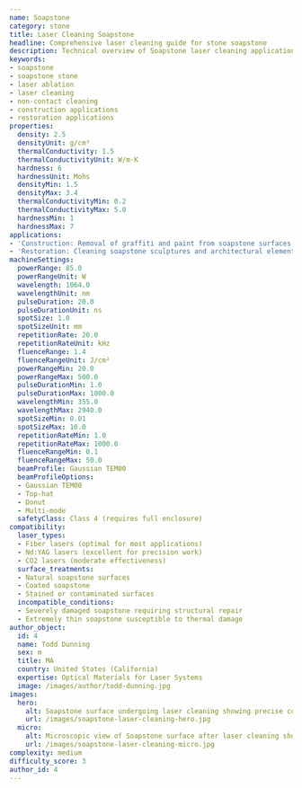 ```yaml
---
name: Soapstone
category: stone
title: Laser Cleaning Soapstone
headline: Comprehensive laser cleaning guide for stone soapstone
description: Technical overview of Soapstone laser cleaning applications and parameters
keywords:
- soapstone
- soapstone stone
- laser ablation
- laser cleaning
- non-contact cleaning
- construction applications
- restoration applications
properties:
  density: 2.5
  densityUnit: g/cm³
  thermalConductivity: 1.5
  thermalConductivityUnit: W/m·K
  hardness: 6
  hardnessUnit: Mohs
  densityMin: 1.5
  densityMax: 3.4
  thermalConductivityMin: 0.2
  thermalConductivityMax: 5.0
  hardnessMin: 1
  hardnessMax: 7
applications:
- 'Construction: Removal of graffiti and paint from soapstone surfaces'
- 'Restoration: Cleaning soapstone sculptures and architectural elements'
machineSettings:
  powerRange: 85.0
  powerRangeUnit: W
  wavelength: 1064.0
  wavelengthUnit: nm
  pulseDuration: 20.0
  pulseDurationUnit: ns
  spotSize: 1.0
  spotSizeUnit: mm
  repetitionRate: 20.0
  repetitionRateUnit: kHz
  fluenceRange: 1.4
  fluenceRangeUnit: J/cm²
  powerRangeMin: 20.0
  powerRangeMax: 500.0
  pulseDurationMin: 1.0
  pulseDurationMax: 1000.0
  wavelengthMin: 355.0
  wavelengthMax: 2940.0
  spotSizeMin: 0.01
  spotSizeMax: 10.0
  repetitionRateMin: 1.0
  repetitionRateMax: 1000.0
  fluenceRangeMin: 0.1
  fluenceRangeMax: 50.0
  beamProfile: Gaussian TEM00
  beamProfileOptions:
  - Gaussian TEM00
  - Top-hat
  - Donut
  - Multi-mode
  safetyClass: Class 4 (requires full enclosure)
compatibility:
  laser_types:
  - Fiber lasers (optimal for most applications)
  - Nd:YAG lasers (excellent for precision work)
  - CO2 lasers (moderate effectiveness)
  surface_treatments:
  - Natural soapstone surfaces
  - Coated soapstone
  - Stained or contaminated surfaces
  incompatible_conditions:
  - Severely damaged soapstone requiring structural repair
  - Extremely thin soapstone susceptible to thermal damage
author_object:
  id: 4
  name: Todd Dunning
  sex: m
  title: MA
  country: United States (California)
  expertise: Optical Materials for Laser Systems
  image: /images/author/todd-dunning.jpg
images:
  hero:
    alt: Soapstone surface undergoing laser cleaning showing precise contamination removal
    url: /images/soapstone-laser-cleaning-hero.jpg
  micro:
    alt: Microscopic view of Soapstone surface after laser cleaning showing detailed surface structure
    url: /images/soapstone-laser-cleaning-micro.jpg
complexity: medium
difficulty_score: 3
author_id: 4
---
```

